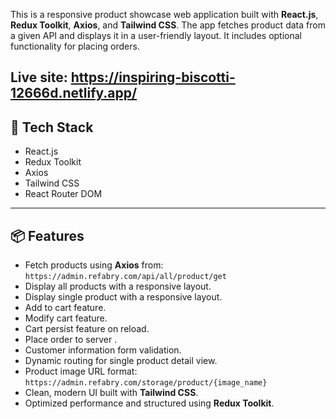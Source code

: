 This is a responsive product showcase web application built with **React.js**, **Redux Toolkit**, **Axios**, and **Tailwind CSS**. The app fetches product data from a given API and displays it in a user-friendly layout. It includes optional functionality for placing orders.

## Live site: https://inspiring-biscotti-12666d.netlify.app/
## 🔧 Tech Stack

- React.js
- Redux Toolkit
- Axios
- Tailwind CSS
- React Router DOM

---

## 📦 Features
- Fetch products using **Axios** from:
  `https://admin.refabry.com/api/all/product/get`
- Display all products with a responsive layout.
- Display single product with a responsive layout.
- Add to cart feature.
- Modify cart feature.
- Cart persist feature on reload.
- Place order to server .
- Customer information form validation.
- Dynamic routing for single product detail view.
- Product image URL format:  
  `https://admin.refabry.com/storage/product/{image_name}`
- Clean, modern UI built with **Tailwind CSS**.
- Optimized performance and structured using **Redux Toolkit**.
  
